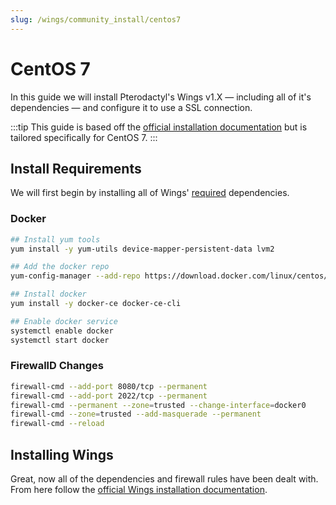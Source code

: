 ```yaml
---
slug: /wings/community_install/centos7
---
```


# CentOS 7
In this guide we will install Pterodactyl's Wings v1.X — including all of it's dependencies — and configure it to use a SSL connection.


:::tip
This guide is based off the [official installation documentation](../../../documentation/wings/installing.md) but is tailored specifically for CentOS 7.
:::

## Install Requirements
We will first begin by installing all of Wings' [required](../../../documentation/wings/installing.md#dependencies) dependencies.

### Docker

```bash
## Install yum tools
yum install -y yum-utils device-mapper-persistent-data lvm2

## Add the docker repo
yum-config-manager --add-repo https://download.docker.com/linux/centos/docker-ce.repo

## Install docker
yum install -y docker-ce docker-ce-cli

## Enable docker service
systemctl enable docker
systemctl start docker
```

### FirewallD Changes
```bash
firewall-cmd --add-port 8080/tcp --permanent
firewall-cmd --add-port 2022/tcp --permanent
firewall-cmd --permanent --zone=trusted --change-interface=docker0
firewall-cmd --zone=trusted --add-masquerade --permanent
firewall-cmd --reload
```

## Installing Wings
Great, now all of the dependencies and firewall rules have been dealt with. From here follow the [official Wings installation documentation](../../../documentation/wings/installing.md#enabling-swap).
